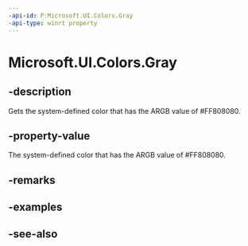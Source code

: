 ```yaml
---
-api-id: P:Microsoft.UI.Colors.Gray
-api-type: winrt property
---
```


<!-- Property syntax
public Windows.UI.Color Gray { get; }
-->

# Microsoft.UI.Colors.Gray

## -description

Gets the system-defined color that has the ARGB value of #FF808080.

## -property-value

The system-defined color that has the ARGB value of #FF808080.

## -remarks

## -examples

## -see-also
